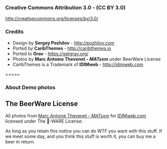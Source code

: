 ### Creative Commons Attribution 3.0 - (CC BY 3.0)

http://creativecommons.org/licenses/by/3.0/

### Credits

* Design by **Sergey Pozhilov** - http://pozhilov.com
* Ported by **CaribThemes** - http://caribthemes.io
* Ported to **Grav** - https://getgrav.org/
* Photos by **Marc Antoine Thevenet - _MATsxm_** under BeerWare License
* CaribThemes is a Trademark of **IDIMweb** - http://idimweb.com

=====

### About Demo photos

## The BeerWare License

All photos from [Marc Antoine Thevenet - _MATsxm_](mailto:mat@thev3.net) for [IDIMweb.com](http://idimweb.com) licensed under The :beer:-WARE License:

As long as you retain this notice you can do WTF you want with this stuff. If we meet some day, and you think this stuff is worth it, you can buy me a beer in return.
